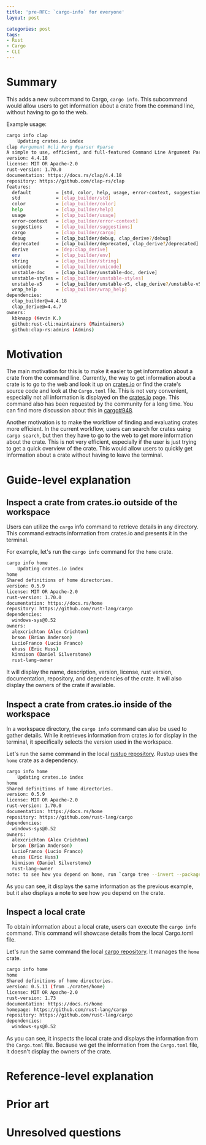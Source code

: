 ```yaml
---
title: 'pre-RFC: `cargo-info` for everyone'
layout: post

categories: post
tags:
- Rust
- Cargo
- CLI
---
```


# Summary

This adds a new subcommand to Cargo, `cargo info`. This subcommand would allow users to get information about a crate from the command line, without having to go to the web.

Example usage:

```sh
cargo info clap
    Updating crates.io index
clap #argument #cli #arg #parser #parse
A simple to use, efficient, and full-featured Command Line Argument Parser
version: 4.4.18
license: MIT OR Apache-2.0
rust-version: 1.70.0
documentation: https://docs.rs/clap/4.4.18
repository: https://github.com/clap-rs/clap
features:
  default         = [std, color, help, usage, error-context, suggestions]
  std             = [clap_builder/std]
  color           = [clap_builder/color]
  help            = [clap_builder/help]
  usage           = [clap_builder/usage]
  error-context   = [clap_builder/error-context]
  suggestions     = [clap_builder/suggestions]
  cargo           = [clap_builder/cargo]
  debug           = [clap_builder/debug, clap_derive?/debug]
  deprecated      = [clap_builder/deprecated, clap_derive?/deprecated]
  derive          = [dep:clap_derive]
  env             = [clap_builder/env]
  string          = [clap_builder/string]
  unicode         = [clap_builder/unicode]
  unstable-doc    = [clap_builder/unstable-doc, derive]
  unstable-styles = [clap_builder/unstable-styles]
  unstable-v5     = [clap_builder/unstable-v5, clap_derive?/unstable-v5, deprecated]
  wrap_help       = [clap_builder/wrap_help]
dependencies:
  clap_builder@=4.4.18
  clap_derive@=4.4.7
owners:
  kbknapp (Kevin K.)
  github:rust-cli:maintainers (Maintainers)
  github:clap-rs:admins (Admins)
```

# Motivation

The main motivation for this is to make it easier to get information about a crate from the command line. Currently, the way to get information about a crate is to go to the web and look it up on [crates.io] or find the crate's source code and look at the `Cargo.toml` file. This is not very convenient, especially not all information is displayed on the [crates.io] page.
This command also has been requested by the community for a long time. You can find more discussion about this in [cargo#948].

Another motivation is to make the workflow of finding and evaluating crates more efficient. In the current workflow, users can search for crates using `cargo search`, but then they have to go to the web to get more information about the crate. This is not very efficient, especially if the user is just trying to get a quick overview of the crate. This would allow users to quickly get information about a crate without having to leave the terminal.

[crates.io]: https://crates.io
[cargo#948]: https://github.com/rust-lang/cargo/issues/948

# Guide-level explanation

## Inspect a crate from crates.io outside of the workspace

Users can utilize the `cargo` info command to retrieve details in any directory. This command extracts information from crates.io and presents it in the terminal.

For example, let's run the `cargo info` command for the `home` crate.

```sh
cargo info home
    Updating crates.io index
home
Shared definitions of home directories.
version: 0.5.9
license: MIT OR Apache-2.0
rust-version: 1.70.0
documentation: https://docs.rs/home
repository: https://github.com/rust-lang/cargo
dependencies:
  windows-sys@0.52
owners:
  alexcrichton (Alex Crichton)
  brson (Brian Anderson)
  LucioFranco (Lucio Franco)
  ehuss (Eric Huss)
  kinnison (Daniel Silverstone)
  rust-lang-owner
```

It will display the name, description, version, license, rust version, documentation, repository, and dependencies of the crate. It will also display the owners of the crate if available.

## Inspect a crate from crates.io inside of the workspace

In a workspace directory, the `cargo info` command can also be used to gather details. While it retrieves information from crates.io for display in the terminal, it specifically selects the version used in the workspace.

Let's run the same command in the local [rustup repository]. Rustup uses the `home` crate as a dependency.

```sh
cargo info home
    Updating crates.io index
home
Shared definitions of home directories.
version: 0.5.9
license: MIT OR Apache-2.0
rust-version: 1.70.0
documentation: https://docs.rs/home
repository: https://github.com/rust-lang/cargo
dependencies:
  windows-sys@0.52
owners:
  alexcrichton (Alex Crichton)
  brson (Brian Anderson)
  LucioFranco (Lucio Franco)
  ehuss (Eric Huss)
  kinnison (Daniel Silverstone)
  rust-lang-owner
note: to see how you depend on home, run `cargo tree --invert --package home@0.5.9`
```

As you can see, it displays the same information as the previous example, but it also displays a note to see how you depend on the crate.

[rustup repository]: https://github.com/rust-lang/rustup

## Inspect a local crate

To obtain information about a local crate, users can execute the `cargo info` command. This command will showcase details from the local Cargo.toml file.

Let's run the same command the local [cargo repository]. It manages the `home` crate.

```sh
cargo info home
home
Shared definitions of home directories.
version: 0.5.11 (from ./crates/home)
license: MIT OR Apache-2.0
rust-version: 1.73
documentation: https://docs.rs/home
homepage: https://github.com/rust-lang/cargo
repository: https://github.com/rust-lang/cargo
dependencies:
  windows-sys@0.52
```

As you can see, it inspects the local crate and displays the information from the `Cargo.toml` file. Because we get the information from the `Cargo.toml` file, it doesn't display the owners of the crate.

[cargo repository]: https://github.com/rust-lang/cargo

# Reference-level explanation

# Prior art

# Unresolved questions
